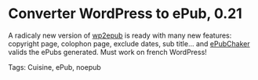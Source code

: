 # Converter WordPress to ePub, 0.21

A radicaly new version of [wp2epub](http://wordpress.org/extend/plugins/wp2epub/) is ready with many new features: copyright page, colophon page, exclude dates, sub title... and [ePubChaker](http://threepress.org/document/epub-validate/) valids the ePubs generated. Must work on french WordPress!

Tags: Cuisine, ePub, noepub